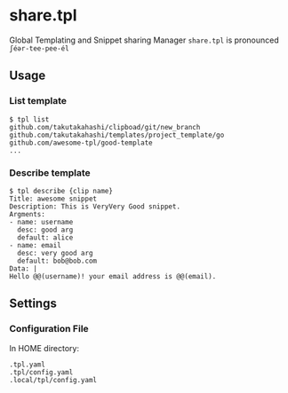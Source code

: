 # share.tpl

Global Templating and Snippet sharing Manager
`share.tpl` is pronounced `ʃéər-tee-pee-él`

## Usage

### List template

```
$ tpl list
github.com/takutakahashi/clipboad/git/new_branch
github.com/takutakahashi/templates/project_template/go
github.com/awesome-tpl/good-template
...
```

### Describe template
```
$ tpl describe {clip name}
Title: awesome snippet
Description: This is VeryVery Good snippet.
Argments:
- name: username
  desc: good arg
  default: alice
- name: email
  desc: very good arg
  default: bob@bob.com
Data: |
Hello @@(username)! your email address is @@(email).
```

## Settings

### Configuration File

In HOME directory:
```
.tpl.yaml
.tpl/config.yaml
.local/tpl/config.yaml
```
